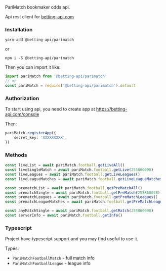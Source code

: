 PariMatch bookmaker odds api. 

Api rest client for [betting-api.com](https://betting-api.com)



### Installation

`yarn add @betting-api/parimatch`

or

`npm i -S @betting-api/parimatch`


Then you can import it like:

```typescript
import pariMatch from '@betting-api/parimatch'
// or
const pariMatch = require('@betting-api/parimatch').default
```


### Authorization

To start using api, you need to create app at 
https://betting-api.com/console

Then:

```typescript
pariMatch.registerApp({
    secret_key: 'XXXXXXXXX',
})
```


### Methods

```typescript
const liveList = await pariMatch.football.getLiveAll()
const liveSingleMatch = await pariMatch.football.getLive(255860098)
const liveLeagues = await pariMatch.football.getLiveLeagues()
const liveLeagueMatches = await pariMatch.football.getLiveLeagueMatches('league_id')

const prematchList = await pariMatch.football.getPreMatchAll()
const prematchSingle = await pariMatch.football.getPreMatch(255860098)
const prematchLeagues = await pariMatch.football.getPreMatchLeagues()
const prematchLeagueMatches = await pariMatch.football.getPreMatchLeagueMatches('league_id')

const anyMatchSingle = await pariMatch.football.getMatch(255860098)
const serverInfo = await pariMatch.football.getInfo()
```



### Typescript

Project have typescript support and you may find useful to use it.

Types:
- `PariMatchFootballMatch` - full match info
- `PariMatchFootballLeague` - league info
